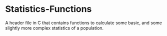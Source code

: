 # Statistics-Functions
A header file in C that contains functions to calculate some basic, and some slightly more complex statistics of a population.
